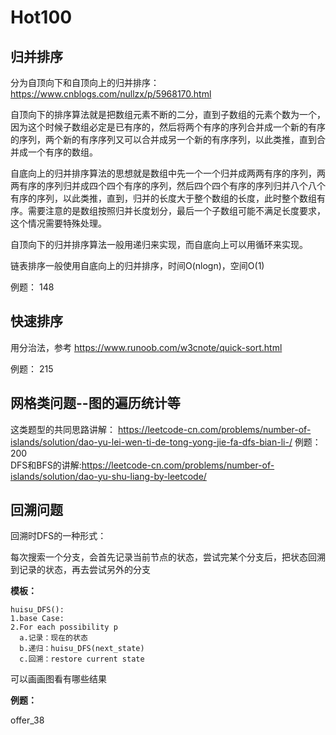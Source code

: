 # Hot100

## 归并排序

分为自顶向下和自顶向上的归并排序：https://www.cnblogs.com/nullzx/p/5968170.html

自顶向下的排序算法就是把数组元素不断的二分，直到子数组的元素个数为一个，因为这个时候子数组必定是已有序的，然后将两个有序的序列合并成一个新的有序的序列，两个新的有序序列又可以合并成另一个新的有序序列，以此类推，直到合并成一个有序的数组。

自底向上的归并排序算法的思想就是数组中先一个一个归并成两两有序的序列，两两有序的序列归并成四个四个有序的序列，然后四个四个有序的序列归并八个八个有序的序列，以此类推，直到，归并的长度大于整个数组的长度，此时整个数组有序。需要注意的是数组按照归并长度划分，最后一个子数组可能不满足长度要求，这个情况需要特殊处理。

自顶向下的归并排序算法一般用递归来实现，而自底向上可以用循环来实现。

链表排序一般使用自底向上的归并排序，时间O(nlogn)，空间O(1)



例题： 148


## 快速排序
用分治法，参考   https://www.runoob.com/w3cnote/quick-sort.html

例题： 215



## 网格类问题--图的遍历统计等
这类题型的共同思路讲解：
https://leetcode-cn.com/problems/number-of-islands/solution/dao-yu-lei-wen-ti-de-tong-yong-jie-fa-dfs-bian-li-/
例题：200  
DFS和BFS的讲解:https://leetcode-cn.com/problems/number-of-islands/solution/dao-yu-shu-liang-by-leetcode/





## 回溯问题

回溯时DFS的一种形式：

每次搜索一个分支，会首先记录当前节点的状态，尝试完某个分支后，把状态回溯到记录的状态，再去尝试另外的分支

**模板：**

```
huisu_DFS():
1.base Case:
2.For each possibility p
  a.记录：现在的状态
  b.递归：huisu_DFS(next_state)
  c.回溯：restore current state
```

可以画画图看有哪些结果

**例题：**

offer_38

